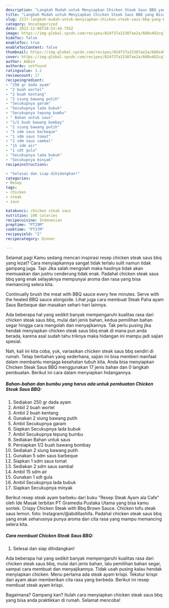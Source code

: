 ```yaml
---
description: "Langkah Mudah untuk Menyiapkan Chicken Steak Saus BBQ yang Bisa Manjain Lidah, Buat Buka Puasa Lezat Sekali"
title: "Langkah Mudah untuk Menyiapkan Chicken Steak Saus BBQ yang Bisa Manjain Lidah, Buat Buka Puasa Lezat Sekali"
slug: 2237-langkah-mudah-untuk-menyiapkan-chicken-steak-saus-bbq-yang-bisa-manjain-lidah-buat-buka-puasa-lezat-sekali
category: Uncategorized
date: 2022-12-06T20:53:44.755Z
image: https://img-global.cpcdn.com/recipes/024f37a15307ae2a/680x482cq70/chicken-steak-saus-bbq-foto-resep-utama.jpg
hideToc: false
enableToc: true
enableTocContent: false
thumbnail: https://img-global.cpcdn.com/recipes/024f37a15307ae2a/680x482cq70/chicken-steak-saus-bbq-foto-resep-utama.jpg
cover: https://img-global.cpcdn.com/recipes/024f37a15307ae2a/680x482cq70/chicken-steak-saus-bbq-foto-resep-utama.jpg
author: Admin
authorAv: notfound
ratingvalue: 3.2
reviewcount: 17
recipeingredient:
- "250 gr dada ayam"
- "2 buah wortel"
- "2 buah kentang"
- "2 siung bawang putih"
- "Secukupnya garam"
- "Secukupnya lada bubuk"
- "Secukupnya tepung bumbu"
- " Bahan untuk saus"
- "1/2 buah bawang bombay"
- "2 siung bawang putih"
- "5 sdm saus barbeque"
- "1 sdm saus tomat"
- "2 sdm saus sambal"
- "15 sdm air"
- "1 sdt gula"
- "Secukupnya lada bubuk"
- "Secukupnya minyak"
recipeinstructions:

- "Selesai dan siap dihidangkan!"
categories:
- Resep
tags:
- chicken
- steak
- saus

katakunci: chicken steak saus 
nutrition: 198 calories
recipecuisine: Indonesian
preptime: "PT29M"
cooktime: "PT37M"
recipeyield: "2"
recipecategory: Dinner

---
```



Selamat pagi Kamu sedang mencari inspirasi resep chicken steak saus bbq yang lezat? Cara menyiapkannya sangat tidak terlalu sulit namun tidak gampang juga. Tapi Jika salah mengolah maka hasilnya tidak akan memuaskan dan justru cenderung tidak enak. Padahal chicken steak saus bbq yang enak selayaknya mempunyai aroma dan rasa yang bisa memancing selera kita.


Continually brush the meat with BBQ sauce every few minutes. Serve with the heated BBQ sauce alongside. Lihat juga cara membuat Steak Paha ayam Saus Barbeque dan masakan sehari-hari lainnya.

Ada beberapa hal yang sedikit banyak mempengaruhi kualitas rasa dari chicken steak saus bbq, mulai dari jenis bahan, kedua pemilihan bahan segar hingga cara mengolah dan menyajikannya. Tak perlu pusing jika hendak menyiapkan chicken steak saus bbq enak di mana pun anda berada, karena asal sudah tahu triknya maka hidangan ini mampu jadi sajian spesial.


Nah, kali ini kita coba, yuk, variasikan chicken steak saus bbq sendiri di rumah. Tetap berbahan yang sederhana, sajian ini bisa memberi manfaat dalam membantu menjaga kesehatan tubuh kita. Anda bisa menyiapkan Chicken Steak Saus BBQ menggunakan 17 jenis bahan dan 0 langkah pembuatan. Berikut ini cara dalam menyiapkan hidangannya.

<!--inarticleads1-->

##### Bahan-bahan dan bumbu yang harus ada untuk pembuatan Chicken Steak Saus BBQ:

1. Sediakan 250 gr dada ayam
1. Ambil 2 buah wortel
1. Ambil 2 buah kentang
1. Gunakan 2 siung bawang putih
1. Ambil Secukupnya garam
1. Siapkan Secukupnya lada bubuk
1. Ambil Secukupnya tepung bumbu
1. Sediakan  Bahan untuk saus
1. Persiapkan 1/2 buah bawang bombay
1. Sediakan 2 siung bawang putih
1. Gunakan 5 sdm saus barbeque
1. Siapkan 1 sdm saus tomat
1. Sediakan 2 sdm saus sambal
1. Ambil 15 sdm air
1. Gunakan 1 sdt gula
1. Ambil Secukupnya lada bubuk
1. Siapkan Secukupnya minyak


Berikut resep steak ayam barbeku dari buku &#34;Resep Steak Ayam ala Cafe&#34; oleh Ide Masak terbitan PT Gramedia Pustaka Utama yang bisa kamu sontek. Crispy Chicken Steak with Bbq Brown Sauce. Chicken tofu steak saus lemon. foto: Instagram/@abdillashifa. Padahal chicken steak saus bbq yang enak seharusnya punya aroma dan cita rasa yang mampu memancing selera kita. 

<!--inarticleads2-->

##### Cara membuat Chicken Steak Saus BBQ:


1. Selesai dan siap dihidangkan!

Ada beberapa hal yang sedikit banyak mempengaruhi kualitas rasa dari chicken steak saus bbq, mulai dari jenis bahan, lalu pemilihan bahan segar, sampai cara membuat dan menyajikannya. Tidak usah pusing kalau hendak menyiapkan chicken. Menu pertama ada steak ayam krispi. Tekstur krispi dari ayam akan memberikan cita rasa yang berbeda. Berikut ini resep membuat steak ayam krispi. 

Bagaimana? Gampang kan? Itulah cara menyiapkan chicken steak saus bbq yang bisa anda praktikkan di rumah. Selamat mencoba!
